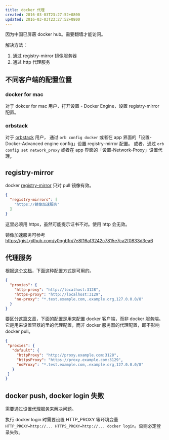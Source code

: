 ```yaml
---
title: docker 代理
created: 2016-03-03T23:27:52+0800
updated: 2016-03-03T23:27:52+0800
---
```



因为中国已屏蔽 docker hub。需要翻墙才能访问。

解决方法：

1. 通过 registry-mirror 镜像服务器
2. 通过 http 代理服务

## 不同客户端的配置位置

### docker for mac

对于 dokcer for mac 用户，打开设置 - Docker Engine，设置 registry-mirror 配置。

### orbstack

对于 [orbstack](https://orbstack.dev/) 用户，
通过 `orb config docker` 或者在 app 界面的「设置-Docker-Advanced engine config」设置 registry-mirror 配置。
或者，通过 `orb config set network_proxy` 或者在 app 界面的「设置-Network-Proxy」设置代理。

## registry-mirror

docker [registry-mirror](https://docs.docker.com/docker-hub/image-library/mirror/) 只对 pull 镜像有效。

```json
{
  "registry-mirrors": [
    "https://镜像加速服务"
  ]
}
```

这里必须用 https，虽然可能提示证书不对。使用 http 会无效。

镜像加速服务可参考 https://gist.github.com/y0ngb1n/7e8f16af3242c7815e7ca2f0833d3ea6

## 代理服务

根据[这个文档](https://docs.docker.com/config/daemon/systemd/#httphttps-proxy)，下面这种配置方式是可用的。

```json
{
  "proxies": {
    "http-proxy": "http://localhost:3128",
    "https-proxy": "http://localhost:3129",
    "no-proxy": "*.test.example.com,.example.org,127.0.0.0/8"
  }
}
```


要区分[这篇文章](https://docs.docker.com/network/proxy/#configure-the-docker-client)，下面的配置是用来配置 docker 客户端，而非 docker 服务端。它是用来设置容器的里的代理配置，而非 docker 服务器的代理配置，即不影响 docker pull。

```json
{
 "proxies": {
   "default": {
     "httpProxy": "http://proxy.example.com:3128",
     "httpsProxy": "https://proxy.example.com:3129",
     "noProxy": "*.test.example.com,.example.org,127.0.0.0/8"
   }
 }
}
```

## docker push, docker login 失败

需要通过设置[代理服务](#代理服务)来解决问题。

执行 docker login 时需要设置 HTTP_PROXY 等环境变量 `HTTP_PROXY=http://... HTTPS_PROXY=http://... docker login`。否则必定登录失败。
